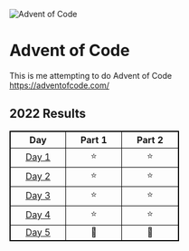 ![Advent of Code](https://blog.pythondiscord.com/content/images/size/w1000/2021/03/AoC_banner.png)

<!-- # Advent of Code -->

<h1><b>Advent of Code</b></h1>
<p>
    This is me attempting to do Advent of Code<br>
    <a href="https://adventofcode.com/">https://adventofcode.com/</a><br>
</p>

<head>
    <style>
        table, td, th {
            border: 1px solid black;
            width: 300px;
            text-align: center;
        }
    </style>
    <h2><b>2022 Results</b></h2>
    <table>
        <tr> <!--ROW 2-->
            <th>Day</th>
            <th>Part 1</th>
            <th>Part 2</th>
        </tr>
        <tr>
            <td><a href="https://adventofcode.com/2022/day/1">Day 1</a></td>
            <td>⭐</td>
            <td>⭐</td>
        </tr>
        <tr>
            <td><a href="https://adventofcode.com/2022/day/2">Day 2</a></td>
            <td>⭐</td>
            <td>⭐</td>
        </tr>
        <tr>
            <td><a href="https://adventofcode.com/2022/day/3">Day 3</a></td>
            <td>⭐</td>
            <td>⭐</td>
        </tr>
        <tr>
            <td><a href="https://adventofcode.com/2022/day/4">Day 4</a></td>
            <td>⭐</td>
            <td>⭐</td>
        </tr>
        <tr>
            <td><a href="https://adventofcode.com/2022/day/5">Day 5</a></td>
            <td>🧊</td>
            <td>🧊</td>
        </tr>
    </table>
</head>
